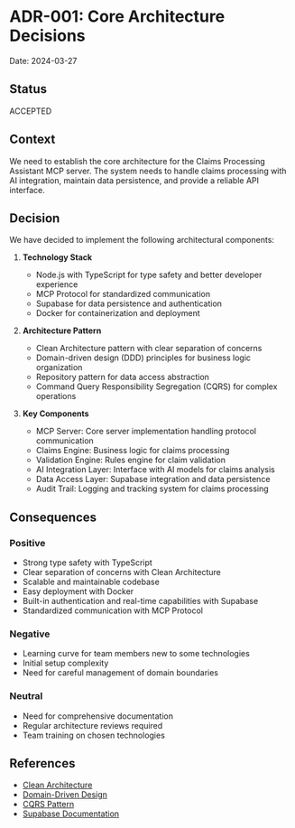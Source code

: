 # ADR-001: Core Architecture Decisions

Date: 2024-03-27

## Status

ACCEPTED

## Context

We need to establish the core architecture for the Claims Processing Assistant MCP server. The system needs to handle claims processing with AI integration, maintain data persistence, and provide a reliable API interface.

## Decision

We have decided to implement the following architectural components:

1. **Technology Stack**
   - Node.js with TypeScript for type safety and better developer experience
   - MCP Protocol for standardized communication
   - Supabase for data persistence and authentication
   - Docker for containerization and deployment

2. **Architecture Pattern**
   - Clean Architecture pattern with clear separation of concerns
   - Domain-driven design (DDD) principles for business logic organization
   - Repository pattern for data access abstraction
   - Command Query Responsibility Segregation (CQRS) for complex operations

3. **Key Components**
   - MCP Server: Core server implementation handling protocol communication
   - Claims Engine: Business logic for claims processing
   - Validation Engine: Rules engine for claim validation
   - AI Integration Layer: Interface with AI models for claims analysis
   - Data Access Layer: Supabase integration and data persistence
   - Audit Trail: Logging and tracking system for claims processing

## Consequences

### Positive

- Strong type safety with TypeScript
- Clear separation of concerns with Clean Architecture
- Scalable and maintainable codebase
- Easy deployment with Docker
- Built-in authentication and real-time capabilities with Supabase
- Standardized communication with MCP Protocol

### Negative

- Learning curve for team members new to some technologies
- Initial setup complexity
- Need for careful management of domain boundaries

### Neutral

- Need for comprehensive documentation
- Regular architecture reviews required
- Team training on chosen technologies

## References

- [Clean Architecture](https://blog.cleancoder.com/uncle-bob/2012/08/13/the-clean-architecture.html)
- [Domain-Driven Design](https://martinfowler.com/bliki/DomainDrivenDesign.html)
- [CQRS Pattern](https://martinfowler.com/bliki/CQRS.html)
- [Supabase Documentation](https://supabase.io/docs)